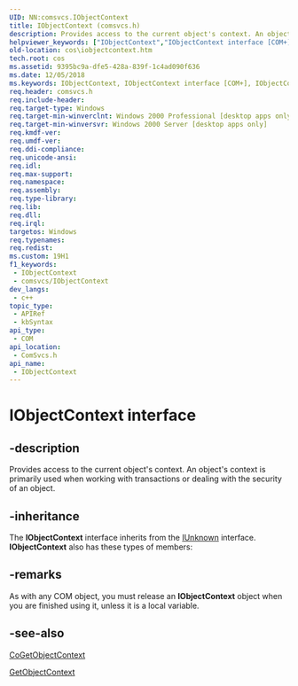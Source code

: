 ```yaml
---
UID: NN:comsvcs.IObjectContext
title: IObjectContext (comsvcs.h)
description: Provides access to the current object's context. An object's context is primarily used when working with transactions or dealing with the security of an object.
helpviewer_keywords: ["IObjectContext","IObjectContext interface [COM+]","IObjectContext interface [COM+]","described","_cos_IObjectContext","comsvcs/IObjectContext","cos.iobjectcontext"]
old-location: cos\iobjectcontext.htm
tech.root: cos
ms.assetid: 9395bc9a-dfe5-428a-839f-1c4ad090f636
ms.date: 12/05/2018
ms.keywords: IObjectContext, IObjectContext interface [COM+], IObjectContext interface [COM+],described, _cos_IObjectContext, comsvcs/IObjectContext, cos.iobjectcontext
req.header: comsvcs.h
req.include-header: 
req.target-type: Windows
req.target-min-winverclnt: Windows 2000 Professional [desktop apps only]
req.target-min-winversvr: Windows 2000 Server [desktop apps only]
req.kmdf-ver: 
req.umdf-ver: 
req.ddi-compliance: 
req.unicode-ansi: 
req.idl: 
req.max-support: 
req.namespace: 
req.assembly: 
req.type-library: 
req.lib: 
req.dll: 
req.irql: 
targetos: Windows
req.typenames: 
req.redist: 
ms.custom: 19H1
f1_keywords:
 - IObjectContext
 - comsvcs/IObjectContext
dev_langs:
 - c++
topic_type:
 - APIRef
 - kbSyntax
api_type:
 - COM
api_location:
 - ComSvcs.h
api_name:
 - IObjectContext
---
```


# IObjectContext interface


## -description

Provides access to the current object's context. An object's context is primarily used when working with transactions or dealing with the security of an object.

## -inheritance

The <b>IObjectContext</b> interface inherits from the <a href="/windows/desktop/api/unknwn/nn-unknwn-iunknown">IUnknown</a> interface. <b>IObjectContext</b> also has these types of members:

## -remarks

As with any COM object, you must release an <b>IObjectContext</b> object when you are finished using it, unless it is a local variable.

## -see-also

<a href="/windows/desktop/api/combaseapi/nf-combaseapi-cogetobjectcontext">CoGetObjectContext</a>



<a href="/windows/desktop/api/comsvcs/nf-comsvcs-getobjectcontext">GetObjectContext</a>
